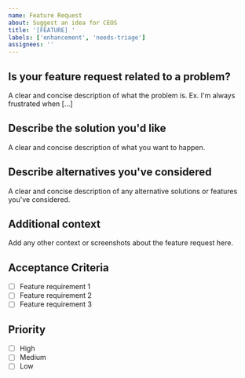 ```yaml
---
name: Feature Request
about: Suggest an idea for CEOS
title: '[FEATURE] '
labels: ['enhancement', 'needs-triage']
assignees: ''
---
```


## Is your feature request related to a problem?

A clear and concise description of what the problem is. Ex. I'm always frustrated when [...]

## Describe the solution you'd like

A clear and concise description of what you want to happen.

## Describe alternatives you've considered

A clear and concise description of any alternative solutions or features you've considered.

## Additional context

Add any other context or screenshots about the feature request here.

## Acceptance Criteria

- [ ] Feature requirement 1
- [ ] Feature requirement 2
- [ ] Feature requirement 3

## Priority

- [ ] High
- [ ] Medium
- [ ] Low
